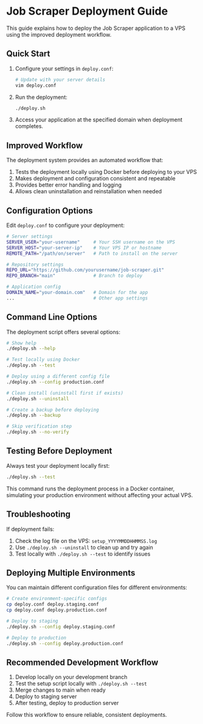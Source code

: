 # Job Scraper Deployment Guide

This guide explains how to deploy the Job Scraper application to a VPS using the improved deployment workflow.

## Quick Start

1. Configure your settings in `deploy.conf`:
   ```bash
   # Update with your server details
   vim deploy.conf
   ```

2. Run the deployment:
   ```bash
   ./deploy.sh
   ```

3. Access your application at the specified domain when deployment completes.

## Improved Workflow

The deployment system provides an automated workflow that:

1. Tests the deployment locally using Docker before deploying to your VPS
2. Makes deployment and configuration consistent and repeatable
3. Provides better error handling and logging
4. Allows clean uninstallation and reinstallation when needed

## Configuration Options

Edit `deploy.conf` to configure your deployment:

```bash
# Server settings
SERVER_USER="your-username"     # Your SSH username on the VPS
SERVER_HOST="your-server-ip"    # Your VPS IP or hostname
REMOTE_PATH="/path/on/server"   # Path to install on the server

# Repository settings
REPO_URL="https://github.com/yourusername/job-scraper.git"
REPO_BRANCH="main"              # Branch to deploy

# Application config
DOMAIN_NAME="your-domain.com"   # Domain for the app
...                             # Other app settings
```

## Command Line Options

The deployment script offers several options:

```bash
# Show help
./deploy.sh --help

# Test locally using Docker
./deploy.sh --test

# Deploy using a different config file
./deploy.sh --config production.conf

# Clean install (uninstall first if exists)
./deploy.sh --uninstall

# Create a backup before deploying
./deploy.sh --backup

# Skip verification step
./deploy.sh --no-verify
```

## Testing Before Deployment

Always test your deployment locally first:

```bash
./deploy.sh --test
```

This command runs the deployment process in a Docker container, simulating your production environment without affecting your actual VPS.

## Troubleshooting

If deployment fails:

1. Check the log file on the VPS: `setup_YYYYMMDDHHMMSS.log`
2. Use `./deploy.sh --uninstall` to clean up and try again
3. Test locally with `./deploy.sh --test` to identify issues

## Deploying Multiple Environments

You can maintain different configuration files for different environments:

```bash
# Create environment-specific configs
cp deploy.conf deploy.staging.conf
cp deploy.conf deploy.production.conf

# Deploy to staging
./deploy.sh --config deploy.staging.conf

# Deploy to production
./deploy.sh --config deploy.production.conf
```

## Recommended Development Workflow

1. Develop locally on your development branch
2. Test the setup script locally with `./deploy.sh --test`
3. Merge changes to main when ready
4. Deploy to staging server
5. After testing, deploy to production server

Follow this workflow to ensure reliable, consistent deployments. 